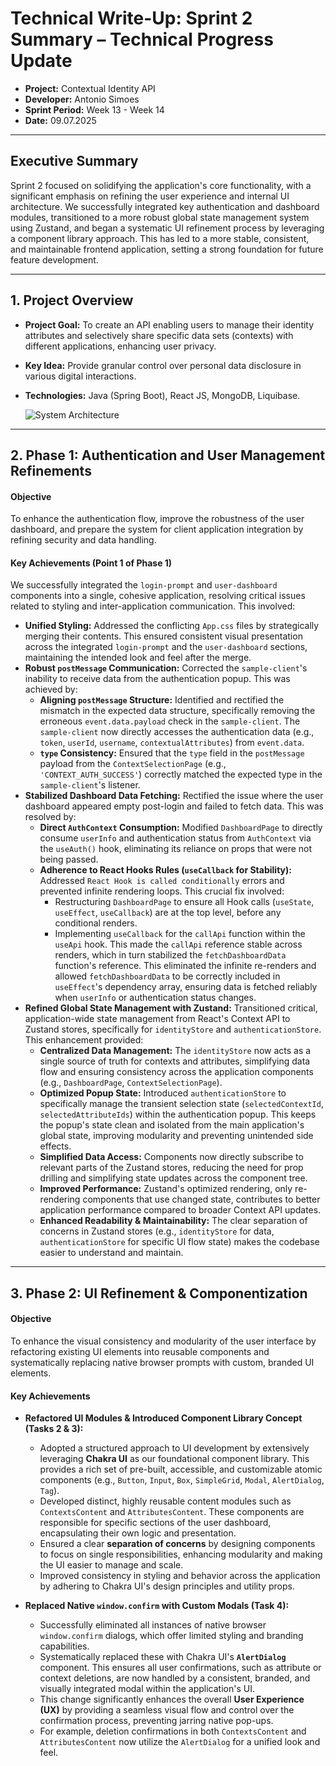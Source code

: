 # Technical Write-Up: Sprint 2 Summary – Technical Progress Update

* **Project:** Contextual Identity API
* **Developer:** Antonio Simoes
* **Sprint Period:** Week 13 - Week 14
* **Date:** 09.07.2025

---

## Executive Summary

Sprint 2 focused on solidifying the application's core functionality, with a significant emphasis on refining the user experience and internal UI architecture. We successfully integrated key authentication and dashboard modules, transitioned to a more robust global state management system using Zustand, and began a systematic UI refinement process by leveraging a component library approach. This has led to a more stable, consistent, and maintainable frontend application, setting a strong foundation for future feature development.

---

## 1. Project Overview

* **Project Goal:** To create an API enabling users to manage their identity attributes and selectively share specific data sets (contexts) with different applications, enhancing user privacy.

* **Key Idea:** Provide granular control over personal data disclosure in various digital interactions.

* **Technologies:** Java (Spring Boot), React JS, MongoDB, Liquibase.

  ![System Architecture](img/sprint-1-system-architecture.png)

---

## 2. Phase 1: Authentication and User Management Refinements

#### Objective

To enhance the authentication flow, improve the robustness of the user dashboard, and prepare the system for client application integration by refining security and data handling.

#### Key Achievements (Point 1 of Phase 1)

We successfully integrated the `login-prompt` and `user-dashboard` components into a single, cohesive application, resolving critical issues related to styling and inter-application communication. This involved:

* **Unified Styling:** Addressed the conflicting `App.css` files by strategically merging their contents. This ensured consistent visual presentation across the integrated `login-prompt` and the `user-dashboard` sections, maintaining the intended look and feel after the merge.
* **Robust `postMessage` Communication:** Corrected the `sample-client`'s inability to receive data from the authentication popup. This was achieved by:
    * **Aligning `postMessage` Structure:** Identified and rectified the mismatch in the expected data structure, specifically removing the erroneous `event.data.payload` check in the `sample-client`. The `sample-client` now directly accesses the authentication data (e.g., `token`, `userId`, `username`, `contextualAttributes`) from `event.data`.
    * **`type` Consistency:** Ensured that the `type` field in the `postMessage` payload from the `ContextSelectionPage` (e.g., `'CONTEXT_AUTH_SUCCESS'`) correctly matched the expected type in the `sample-client`'s listener.
* **Stabilized Dashboard Data Fetching:** Rectified the issue where the user dashboard appeared empty post-login and failed to fetch data. This was resolved by:
    * **Direct `AuthContext` Consumption:** Modified `DashboardPage` to directly consume `userInfo` and authentication status from `AuthContext` via the `useAuth()` hook, eliminating its reliance on props that were not being passed.
    * **Adherence to React Hooks Rules (`useCallback` for Stability):** Addressed `React Hook is called conditionally` errors and prevented infinite rendering loops. This crucial fix involved:
        * Restructuring `DashboardPage` to ensure all Hook calls (`useState`, `useEffect`, `useCallback`) are at the top level, before any conditional renders.
        * Implementing `useCallback` for the `callApi` function within the `useApi` hook. This made the `callApi` reference stable across renders, which in turn stabilized the `fetchDashboardData` function's reference. This eliminated the infinite re-renders and allowed `fetchDashboardData` to be correctly included in `useEffect`'s dependency array, ensuring data is fetched reliably when `userInfo` or authentication status changes.
* **Refined Global State Management with Zustand:** Transitioned critical, application-wide state management from React's Context API to Zustand stores, specifically for `identityStore` and `authenticationStore`. This enhancement provided:
    * **Centralized Data Management:** The `identityStore` now acts as a single source of truth for contexts and attributes, simplifying data flow and ensuring consistency across the application components (e.g., `DashboardPage`, `ContextSelectionPage`).
    * **Optimized Popup State:** Introduced `authenticationStore` to specifically manage the transient selection state (`selectedContextId`, `selectedAttributeIds`) within the authentication popup. This keeps the popup's state clean and isolated from the main application's global state, improving modularity and preventing unintended side effects.
    * **Simplified Data Access:** Components now directly subscribe to relevant parts of the Zustand stores, reducing the need for prop drilling and simplifying state updates across the component tree.
    * **Improved Performance:** Zustand's optimized rendering, only re-rendering components that use changed state, contributes to better application performance compared to broader Context API updates.
    * **Enhanced Readability & Maintainability:** The clear separation of concerns in Zustand stores (e.g., `identityStore` for data, `authenticationStore` for specific UI flow state) makes the codebase easier to understand and maintain.

---

## 3. Phase 2: UI Refinement & Componentization

#### Objective

To enhance the visual consistency and modularity of the user interface by refactoring existing UI elements into reusable components and systematically replacing native browser prompts with custom, branded UI elements.

#### Key Achievements

* **Refactored UI Modules & Introduced Component Library Concept (Tasks 2 & 3):**
    * Adopted a structured approach to UI development by extensively leveraging **Chakra UI** as our foundational component library. This provides a rich set of pre-built, accessible, and customizable atomic components (e.g., `Button`, `Input`, `Box`, `SimpleGrid`, `Modal`, `AlertDialog`, `Tag`).
    * Developed distinct, highly reusable content modules such as `ContextsContent` and `AttributesContent`. These components are responsible for specific sections of the user dashboard, encapsulating their own logic and presentation.
    * Ensured a clear **separation of concerns** by designing components to focus on single responsibilities, enhancing modularity and making the UI easier to manage and scale.
    * Improved consistency in styling and behavior across the application by adhering to Chakra UI's design principles and utility props.

* **Replaced Native `window.confirm` with Custom Modals (Task 4):**
    * Successfully eliminated all instances of native browser `window.confirm` dialogs, which offer limited styling and branding capabilities.
    * Systematically replaced these with Chakra UI's **`AlertDialog`** component. This ensures all user confirmations, such as attribute or context deletions, are now handled by a consistent, branded, and visually integrated modal within the application's UI.
    * This change significantly enhances the overall **User Experience (UX)** by providing a seamless visual flow and control over the confirmation process, preventing jarring native pop-ups.
    * For example, deletion confirmations in both `ContextsContent` and `AttributesContent` now utilize the `AlertDialog` for a unified look and feel.